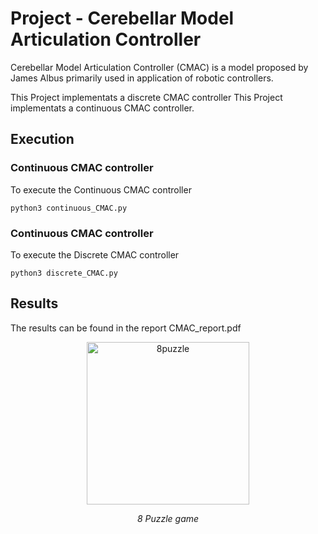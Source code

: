 # Project - Cerebellar Model Articulation Controller

Cerebellar Model Articulation Controller (CMAC) is a model proposed by James Albus primarily used in application of robotic controllers.

This Project implementats a discrete CMAC controller
This Project implementats a continuous CMAC controller.

## Execution

### Continuous CMAC controller 
To execute the Continuous CMAC controller

`python3 continuous_CMAC.py`

### Continuous CMAC controller 
To execute the Discrete CMAC controller

`python3 discrete_CMAC.py`

## Results
The results can be found in the report CMAC_report.pdf 

<p align="center">
<img src="images/8Puzzle.gif" alt="8puzzle" width="260" >
</p>
<p align="center">
<em>8 Puzzle game</em>
</p>

